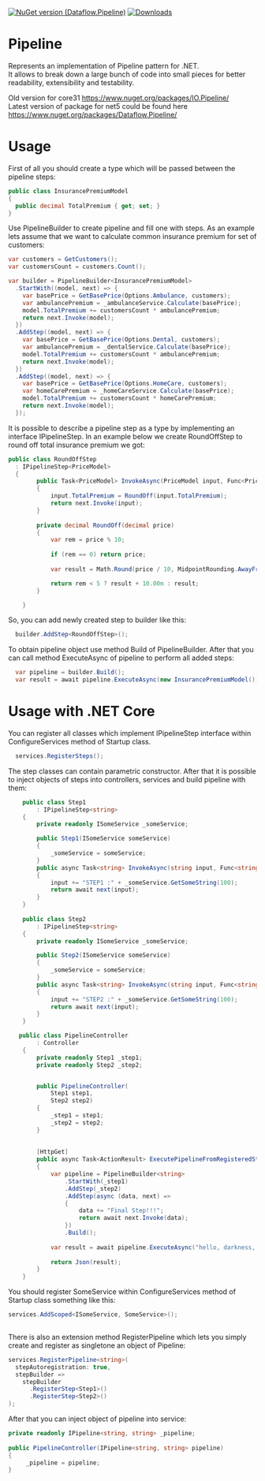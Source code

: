[![NuGet version (Dataflow.Pipeline)](https://img.shields.io/nuget/v/Dataflow.Pipeline.svg?style=flat-square&color=blue)](https://www.nuget.org/packages/Dataflow.Pipeline/)
[![Downloads](https://img.shields.io/nuget/dt/IO.Pipeline)]()


# Pipeline
Represents an implementation of Pipeline pattern for .NET.\
It allows to break down a large bunch of code into small pieces for better readability, extensibility and testability.

Old version for core31 https://www.nuget.org/packages/IO.Pipeline/ \
Latest version of package for net5 could be found here https://www.nuget.org/packages/Dataflow.Pipeline/
# Usage

First of all you should create a type which will be passed between the pipeline steps:

```csharp
public class InsurancePremiumModel
{
  public decimal TotalPremium { get; set; }
}
```
Use PipelineBuilder to create pipeline and fill one with steps.
As an example lets assume that we want to calculate common insurance premium for set of customers:

```csharp
var customers = GetCustomers();
var customersCount = customers.Count();

var builder = PipelineBuilder<InsurancePremiumModel>
  .StartWith((model, next) => {
    var basePrice = GetBasePrice(Options.Ambulance, customers);
    var ambulancePremium = _ambulanceService.Calculate(basePrice);
    model.TotalPremium += customersCount * ambulancePremium;
    return next.Invoke(model);
  })
  .AddStep((model, next) => {
    var basePrice = GetBasePrice(Options.Dental, customers);
    var ambulancePremium = _dentalService.Calculate(basePrice);
    model.TotalPremium += customersCount * ambulancePremium;
    return next.Invoke(model);
  })
  .AddStep((model, next) => {
    var basePrice = GetBasePrice(Options.HomeCare, customers);
    var homeCarePremium = _homeCareService.Calculate(basePrice);
    model.TotalPremium += customersCount * homeCarePremium;
    return next.Invoke(model);
  });

```

It is possible to describe a pipeline step as a type by implementing an interface IPipelineStep<T>.
In an example below we create RoundOffStep to round off total insurance premium we got:

```csharp
public class RoundOffStep
  : IPipelineStep<PriceModel>
  {
        public Task<PriceModel> InvokeAsync(PriceModel input, Func<PriceModel, Task<PriceModel>> next)
        {
            input.TotalPremium = RoundOff(input.TotalPremium);
            return next.Invoke(input);
        }
        
        private decimal RoundOff(decimal price)
        {
            var rem = price % 10;
            
            if (rem == 0) return price;
            
            var result = Math.Round(price / 10, MidpointRounding.AwayFromZero) * 10;

            return rem < 5 ? result + 10.00m : result;
        }

    }
```
So, you can add newly created step to builder like this:

```csharp
  builder.AddStep<RoundOffStep>();
```

To obtain pipeline object use method Build of PipelineBuilder.
After that you can call method ExecuteAsync of pipeline to perform all added steps:

```csharp
  var pipeline = builder.Build();
  var result = await pipeline.ExecuteAsync(new InsurancePremiumModel());
```

# Usage with .NET Core

You can register all classes which implement IPipelineStep interface within ConfigureServices method of Startup class.

```csharp
  services.RegisterSteps();
```
The step classes can contain parametric constructor.
After that it is possible to inject objects of steps into controllers, services and build pipeline with them:

```csharp
    public class Step1
        : IPipelineStep<string>
    {
        private readonly ISomeService _someService;

        public Step1(ISomeService someService)
        {
            _someService = someService;
        }
        public async Task<string> InvokeAsync(string input, Func<string, Task<string>> next)
        {
            input += "STEP1 :" + _someService.GetSomeString(100);
            return await next(input);
        }
    }
    
    public class Step2
        : IPipelineStep<string>
    {
        private readonly ISomeService _someService;

        public Step2(ISomeService someService)
        {
            _someService = someService;
        }
        public async Task<string> InvokeAsync(string input, Func<string, Task<string>> next)
        {
            input += "STEP2 :" + _someService.GetSomeString(100);
            return await next(input);
        }
    }

   public class PipelineController
        : Controller
    {
        private readonly Step1 _step1;
        private readonly Step2 _step2;


        public PipelineController(
            Step1 step1,
            Step2 step2)
        {
            _step1 = step1;
            _step2 = step2;
        }
        
        
        [HttpGet]
        public async Task<ActionResult> ExecutePipelineFromRegisteredSteps()
        {
            var pipeline = PipelineBuilder<string>
                .StartWith(_step1)
                .AddStep(_step2)
                .AddStep(async (data, next) =>
                {
                    data += "Final Step!!!";
                    return await next.Invoke(data);
                })
                .Build();
            
            var result = await pipeline.ExecuteAsync("hello, darkness, my old friend \r\n");
                
            return Json(result);
        }
    }

```
You should register SomeService within ConfigureServices method of Startup class something like this:

```csharp
services.AddScoped<ISomeService, SomeService>();
  
```

There is also an extension method RegisterPipeline<T> which lets you simply create and register as singletone an object of Pipeline:

```csharp
services.RegisterPipeline<string>(
  stepAutoregistration: true,
  stepBuilder =>
    stepBuilder
      .RegisterStep<Step1>()
      .RegisterStep<Step2>()
);
```

After that you can inject object of pipeline into service:


```csharp
private readonly IPipeline<string, string> _pipeline;
  
public PipelineController(IPipeline<string, string> pipeline)
{
     _pipeline = pipeline;
}
```


